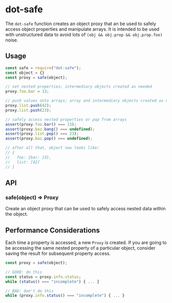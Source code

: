 dot-safe
========
The `dot-safe` function creates an object proxy that an be used to safely
access object properties and manipulate arrays.  It is intended to be used with
unstructured data to avoid lots of `(obj && obj.prop && obj.prop.foo)` noise.

Usage
-----

```js
const safe = require("dot-safe");
const object = {}
const proxy = safe(object);

// set nested properties; intermediary objects created as needed
proxy.foo.bar = 13;

// push values onto arrays; array and intermediary objects created as needed
proxy.list.push(42);
proxy.list.push(23);

// safely access nested properties or pop from arrays
assert(proxy.foo.bar() === 13);
assert(proxy.baz.bang() === undefined);
assert(proxy.list.pop() === 23);
assert(proxy.baz.pop() === undefined);

// after all that, object now looks like:
// {
//   foo: {bar: 13},
//   list: [42]
// }
```

API
---

### safe(object) => Proxy
Create an object proxy that can be used to safely access nested data within the
object.

Performance Considerations
--------------------------
Each time a property is accessed, a new `Proxy` is created.  If you are going
to be accessing the same nested property of a particular object, consider
saving the result for subsequent property access.

```js
const proxy = safe(object);

// GOOD: do this
const status = proxy.info.status;
while (status() === "incomplete") { ... }

// BAD: don't do this
while (proxy.info.status() === "incomplete") { ... }
```
